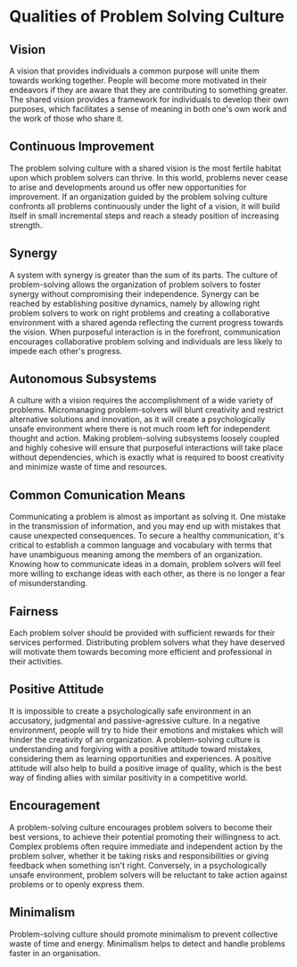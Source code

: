 # Qualities of Problem Solving Culture

## Vision
A vision that provides individuals a common purpose will unite them towards working together. People will become more motivated in their endeavors if they are aware that they are contributing to something greater. The shared vision provides a framework for individuals to develop their own purposes, which facilitates a sense of meaning in both one's own work and the work of those who share it.

## Continuous Improvement
The problem solving culture with a shared vision is the most fertile habitat upon which problem solvers can thrive. In this world, problems never cease to arise and developments around us offer new opportunities for improvement. If an organization guided by the problem solving culture confronts all problems continuously under the light of a vision, it will build itself in small incremental steps and reach a steady position of increasing strength.

## Synergy
A system with synergy is greater than the sum of its parts. The culture of problem-solving allows the organization of problem solvers to foster synergy without compromising their independence. Synergy can be reached by establishing positive dynamics, namely by allowing right problem solvers to work on right problems and creating a collaborative environment with a shared agenda reflecting the current progress towards the vision. When purposeful interaction is in the forefront, communication encourages collaborative problem solving and individuals are less likely to impede each other's progress.

## Autonomous Subsystems
A culture with a vision requires the accomplishment of a wide variety of problems. Micromanaging problem-solvers will blunt creativity and restrict alternative solutions and innovation, as it will create a psychologically unsafe environment where there is not much room left for independent thought and action. Making problem-solving subsystems loosely coupled and highly cohesive will ensure that purposeful interactions will take place without dependencies, which is exactly what is required to boost creativity and minimize waste of time and resources.

## Common Comunication Means
Communicating a problem is almost as important as solving it. One mistake in the transmission of information, and you may end up with mistakes that cause unexpected consequences. To secure a healthy communication, it's critical to establish a common language and vocabulary with terms that have unambiguous meaning among the members of an organization. Knowing how to communicate ideas in a domain, problem solvers will feel more willing to exchange ideas with each other, as there is no longer a fear of misunderstanding.

## Fairness
Each problem solver should be provided with sufficient rewards for their services performed. Distributing problem solvers what they have deserved will motivate them towards becoming more efficient and professional in their activities.

## Positive Attitude
It is impossible to create a psychologically safe environment in an accusatory, judgmental and passive-agressive culture. In a negative environment, people will try to hide their emotions and mistakes which will hinder the creativity of an organization. A problem-solving culture is understanding and forgiving with a positive attitude toward mistakes, considering them as learning opportunities and experiences. A positive attitude will also help to build a positive image of quality, which is the best way of finding allies with similar positivity in a competitive world.

## Encouragement
A problem-solving culture encourages problem solvers to become their best versions, to achieve their potential promoting their willingness to act. Complex problems often require immediate and independent action by the problem solver, whether it be taking risks and responsibilities or giving feedback when something isn't right. Conversely, in a psychologically unsafe environment, problem solvers will be reluctant to take action against problems or to openly express them.

## Minimalism
Problem-solving culture should promote minimalism to prevent collective waste of time and energy. Minimalism helps to detect and handle problems faster in an organisation.

